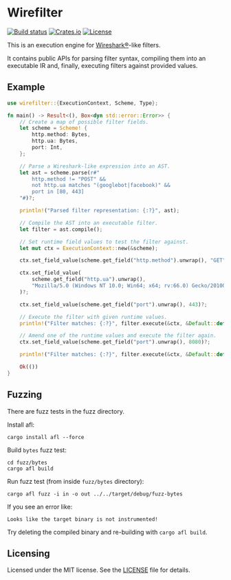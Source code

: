 # Wirefilter

[![Build status](https://img.shields.io/travis/com/cloudflare/wirefilter/master.svg)](https://travis-ci.com/cloudflare/wirefilter)
[![Crates.io](https://img.shields.io/crates/v/wirefilter-engine.svg)](https://crates.io/crates/wirefilter-engine)
[![License](https://img.shields.io/github/license/cloudflare/wirefilter.svg)](LICENSE)

This is an execution engine for [Wireshark®](https://www.wireshark.org/)-like filters.

It contains public APIs for parsing filter syntax, compiling them into
an executable IR and, finally, executing filters against provided values.

## Example

```rust
use wirefilter::{ExecutionContext, Scheme, Type};

fn main() -> Result<(), Box<dyn std::error::Error>> {
    // Create a map of possible filter fields.
    let scheme = Scheme! {
        http.method: Bytes,
        http.ua: Bytes,
        port: Int,
    };

    // Parse a Wireshark-like expression into an AST.
    let ast = scheme.parse(r#"
        http.method != "POST" &&
        not http.ua matches "(googlebot|facebook)" &&
        port in [80, 443]
    "#)?;

    println!("Parsed filter representation: {:?}", ast);

    // Compile the AST into an executable filter.
    let filter = ast.compile();

    // Set runtime field values to test the filter against.
    let mut ctx = ExecutionContext::new(&scheme);

    ctx.set_field_value(scheme.get_field("http.method").unwrap(), "GET")?;

    ctx.set_field_value(
        scheme.get_field("http.ua").unwrap(),
        "Mozilla/5.0 (Windows NT 10.0; Win64; x64; rv:66.0) Gecko/20100101 Firefox/66.0",
    )?;

    ctx.set_field_value(scheme.get_field("port").unwrap(), 443)?;

    // Execute the filter with given runtime values.
    println!("Filter matches: {:?}", filter.execute(&ctx, &Default::default(), &Default::default())?); // true

    // Amend one of the runtime values and execute the filter again.
    ctx.set_field_value(scheme.get_field("port").unwrap(), 8080)?;

    println!("Filter matches: {:?}", filter.execute(&ctx, &Default::default(), &Default::default())?); // false

    Ok(())
}
```

## Fuzzing

There are fuzz tests in the fuzz directory.

Install afl:

```
cargo install afl --force
```

Build `bytes` fuzz test:

```
cd fuzz/bytes
cargo afl build
```

Run fuzz test (from inside `fuzz/bytes` directory):

```
cargo afl fuzz -i in -o out ../../target/debug/fuzz-bytes
```

If you see an error like:

```
Looks like the target binary is not instrumented!
```

Try deleting the compiled binary and re-building with `cargo afl build`.

## Licensing

Licensed under the MIT license. See the [LICENSE](LICENSE) file for details.
